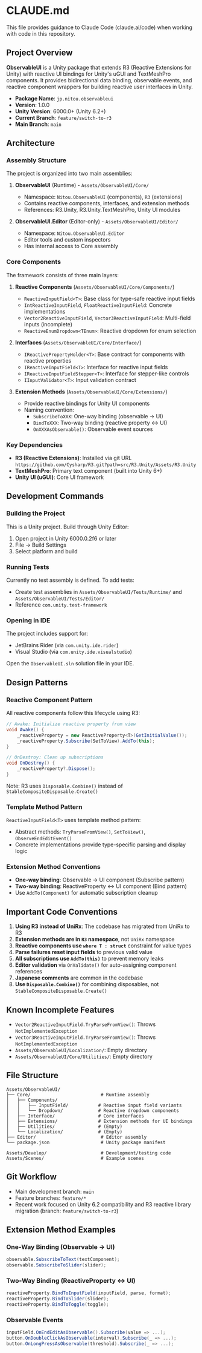 # CLAUDE.md

This file provides guidance to Claude Code (claude.ai/code) when working with code in this repository.

## Project Overview

**ObservableUI** is a Unity package that extends R3 (Reactive Extensions for Unity) with reactive UI bindings for Unity's uGUI and TextMeshPro components. It provides bidirectional data binding, observable events, and reactive component wrappers for building reactive user interfaces in Unity.

- **Package Name**: `jp.nitou.observableui`
- **Version**: 1.0.0
- **Unity Version**: 6000.0+ (Unity 6.2+)
- **Current Branch**: `feature/switch-to-r3`
- **Main Branch**: `main`

## Architecture

### Assembly Structure

The project is organized into two main assemblies:

1. **ObservableUI** (Runtime) - `Assets/ObservableUI/Core/`
   - Namespace: `Nitou.ObservableUI` (components), `R3` (extensions)
   - Contains reactive components, interfaces, and extension methods
   - References: R3.Unity, R3.Unity.TextMeshPro, Unity UI modules

2. **ObservableUI.Editor** (Editor-only) - `Assets/ObservableUI/Editor/`
   - Namespace: `Nitou.ObservableUI.Editor`
   - Editor tools and custom inspectors
   - Has internal access to Core assembly

### Core Components

The framework consists of three main layers:

1. **Reactive Components** (`Assets/ObservableUI/Core/Components/`)
   - `ReactiveInputField<T>`: Base class for type-safe reactive input fields
   - `IntReactiveInputField`, `FloatReactiveInputField`: Concrete implementations
   - `Vector2ReactiveInputField`, `Vector3ReactiveInputField`: Multi-field inputs (incomplete)
   - `ReactiveEnumDropdown<TEnum>`: Reactive dropdown for enum selection

2. **Interfaces** (`Assets/ObservableUI/Core/Interface/`)
   - `IReactivePropertyHolder<T>`: Base contract for components with reactive properties
   - `IReactiveInputField<T>`: Interface for reactive input fields
   - `IReactiveInputFieldStepper<T>`: Interface for stepper-like controls
   - `IInputValidator<T>`: Input validation contract

3. **Extension Methods** (`Assets/ObservableUI/Core/Extensions/`)
   - Provide reactive bindings for Unity UI components
   - Naming convention:
     - `SubscribeToXXX`: One-way binding (observable → UI)
     - `BindToXXX`: Two-way binding (reactive property ↔ UI)
     - `OnXXXAsObservable()`: Observable event sources

### Key Dependencies

- **R3 (Reactive Extensions)**: Installed via git URL `https://github.com/Cysharp/R3.git?path=src/R3.Unity/Assets/R3.Unity`
- **TextMeshPro**: Primary text component (built into Unity 6+)
- **Unity UI (uGUI)**: Core UI framework

## Development Commands

### Building the Project

This is a Unity project. Build through Unity Editor:
1. Open project in Unity 6000.0.2f6 or later
2. File → Build Settings
3. Select platform and build

### Running Tests

Currently no test assembly is defined. To add tests:
- Create test assemblies in `Assets/ObservableUI/Tests/Runtime/` and `Assets/ObservableUI/Tests/Editor/`
- Reference `com.unity.test-framework`

### Opening in IDE

The project includes support for:
- JetBrains Rider (via `com.unity.ide.rider`)
- Visual Studio (via `com.unity.ide.visualstudio`)

Open the `ObservableUI.sln` solution file in your IDE.

## Design Patterns

### Reactive Component Pattern

All reactive components follow this lifecycle using R3:

```csharp
// Awake: Initialize reactive property from view
void Awake() {
    _reactiveProperty = new ReactiveProperty<T>(GetInitialValue());
    _reactiveProperty.Subscribe(SetToView).AddTo(this);
}

// OnDestroy: Clean up subscriptions
void OnDestroy() {
    _reactiveProperty?.Dispose();
}
```

Note: R3 uses `Disposable.Combine()` instead of `StableCompositeDisposable.Create()`

### Template Method Pattern

`ReactiveInputField<T>` uses template method pattern:
- Abstract methods: `TryParseFromView()`, `SetToView()`, `ObserveEndEditEvent()`
- Concrete implementations provide type-specific parsing and display logic

### Extension Method Conventions

- **One-way binding**: Observable → UI component (Subscribe pattern)
- **Two-way binding**: ReactiveProperty ↔ UI component (Bind pattern)
- Use `AddTo(Component)` for automatic subscription cleanup

## Important Code Conventions

1. **Using R3 instead of UniRx**: The codebase has migrated from UniRx to R3
2. **Extension methods are in `R3` namespace**, not `UniRx` namespace
3. **Reactive components use `where T : struct`** constraint for value types
4. **Parse failures reset input fields** to previous valid value
5. **All subscriptions use `AddTo(this)`** to prevent memory leaks
6. **Editor validation** via `OnValidate()` for auto-assigning component references
7. **Japanese comments** are common in the codebase
8. **Use `Disposable.Combine()`** for combining disposables, not `StableCompositeDisposable.Create()`

## Known Incomplete Features

- `Vector2ReactiveInputField.TryParseFromView()`: Throws `NotImplementedException`
- `Vector3ReactiveInputField.TryParseFromView()`: Throws `NotImplementedException`
- `Assets/ObservableUI/Localization/`: Empty directory
- `Assets/ObservableUI/Core/Utilities/`: Empty directory

## File Structure

```
Assets/ObservableUI/
├── Core/                          # Runtime assembly
│   ├── Components/
│   │   ├── InputField/           # Reactive input field variants
│   │   └── Dropdown/             # Reactive dropdown components
│   ├── Interface/                # Core interfaces
│   ├── Extensions/               # Extension methods for UI bindings
│   ├── Utilities/                # (Empty)
│   └── Localization/             # (Empty)
├── Editor/                        # Editor assembly
└── package.json                   # Unity package manifest

Assets/Develop/                    # Development/testing code
Assets/Scenes/                     # Example scenes
```

## Git Workflow

- Main development branch: `main`
- Feature branches: `feature/*`
- Recent work focused on Unity 6.2 compatibility and R3 reactive library migration (branch: `feature/switch-to-r3`)

## Extension Method Examples

### One-Way Binding (Observable → UI)
```csharp
observable.SubscribeToText(textComponent);
observable.SubscribeToSlider(slider);
```

### Two-Way Binding (ReactiveProperty ↔ UI)
```csharp
reactiveProperty.BindToInputField(inputField, parse, format);
reactiveProperty.BindToSlider(slider);
reactiveProperty.BindToToggle(toggle);
```

### Observable Events
```csharp
inputField.OnEndEditAsObservable().Subscribe(value => ...);
button.OnDoubleClickAsObservable(interval).Subscribe(_ => ...);
button.OnLongPressAsObservable(threshold).Subscribe(_ => ...);
```